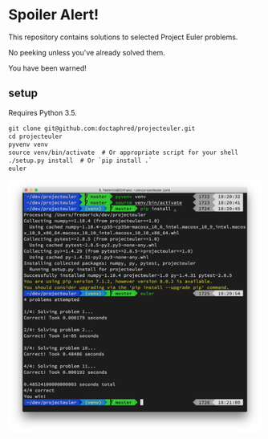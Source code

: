 # Spoiler Alert!

This repository contains solutions to selected Project Euler problems.

No peeking unless you've already solved them.

You have been warned!

## setup

Requires Python 3.5.

```
git clone git@github.com:doctaphred/projecteuler.git
cd projecteuler
pyvenv venv
source venv/bin/activate  # Or appropriate script for your shell
./setup.py install  # Or `pip install .`
euler
```

![Usage example](usage-example.png)
